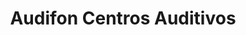 ---
title: "Audifon Centros Auditivos"
url: /gijon-xixon/audifon-centros-auditivos/
shop: audífonos
---